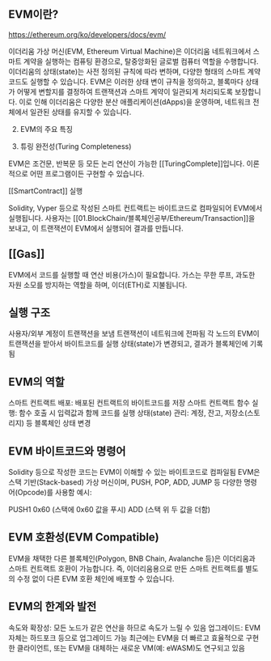 

## EVM이란?

https://ethereum.org/ko/developers/docs/evm/

이더리움 가상 머신(EVM, Ethereum Virtual Machine)은 이더리움 네트워크에서 스마트 계약을 실행하는 컴퓨팅 환경으로, 탈중앙화된 글로벌 컴퓨터 역할을 수행합니다. 이더리움의 상태(state)는 사전 정의된 규칙에 따라 변하며, 다양한 형태의 스마트 계약 코드도 실행할 수 있습니다. EVM은 이러한 상태 변이 규칙을 정의하고, 블록마다 상태가 어떻게 변할지를 결정하여 트랜잭션과 스마트 계약이 일관되게 처리되도록 보장합니다. 이로 인해 이더리움은 다양한 분산 애플리케이션(dApps)을 운영하며, 네트워크 전체에서 일관된 상태를 유지할 수 있습니다.


2. EVM의 주요 특징
3) 튜링 완전성(Turing Completeness)

EVM은 조건문, 반복문 등 모든 논리 연산이 가능한 [[TuringComplete]]입니다.
이론적으로 어떤 프로그램이든 구현할 수 있습니다.

 [[SmartContract]] 실행

Solidity, Vyper 등으로 작성된 스마트 컨트랙트는 바이트코드로 컴파일되어 EVM에서 실행됩니다.
사용자는 [[01.BlockChain/블록체인공부/Ethereum/Transaction]]을 보내고, 이 트랜잭션이 EVM에서 실행되어 결과를 만듭니다.

## [[Gas]]

EVM에서 코드를 실행할 때 연산 비용(가스)이 필요합니다.
가스는 무한 루프, 과도한 자원 소모를 방지하는 역할을 하며, 이더(ETH)로 지불됩니다.


## 실행 구조

사용자/외부 계정이 트랜잭션을 보냄
트랜잭션이 네트워크에 전파됨
각 노드의 EVM이 트랜잭션을 받아서 바이트코드를 실행
상태(state)가 변경되고, 결과가 블록체인에 기록됨


## EVM의 역할

스마트 컨트랙트 배포: 배포된 컨트랙트의 바이트코드를 저장
스마트 컨트랙트 함수 실행: 함수 호출 시 입력값과 함께 코드를 실행
상태(state) 관리: 계정, 잔고, 저장소(스토리지) 등 블록체인 상태 변경


## EVM 바이트코드와 명령어

Solidity 등으로 작성한 코드는 EVM이 이해할 수 있는 바이트코드로 컴파일됨
EVM은 스택 기반(Stack-based) 가상 머신이며, PUSH, POP, ADD, JUMP 등 다양한 명령어(Opcode)를 사용함
예시:

PUSH1 0x60 (스택에 0x60 값을 푸시)
ADD (스택 위 두 값을 더함)



## EVM 호환성(EVM Compatible)

EVM을 채택한 다른 블록체인(Polygon, BNB Chain, Avalanche 등)은 이더리움과 스마트 컨트랙트 호환이 가능합니다.
즉, 이더리움용으로 만든 스마트 컨트랙트를 별도의 수정 없이 다른 EVM 호환 체인에 배포할 수 있습니다.


## EVM의 한계와 발전

속도와 확장성: 모든 노드가 같은 연산을 하므로 속도가 느릴 수 있음
업그레이드: EVM 자체는 하드포크 등으로 업그레이드 가능
최근에는 EVM을 더 빠르고 효율적으로 구현한 클라이언트, 또는 EVM을 대체하는 새로운 VM(예: eWASM)도 연구되고 있음

